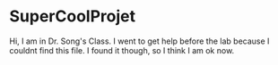 # SuperCoolProjet

Hi, I am in Dr. Song's Class. I went to get help before the lab because I couldnt find this file.
I found it though, so I think I am ok now.
